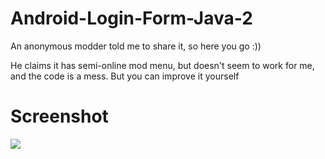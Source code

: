 # Android-Login-Form-Java-2
An anonymous modder told me to share it, so here you go :))

He claims it has semi-online mod menu, but doesn't seem to work for me, and the code is a mess. But you can improve it yourself

# Screenshot

![](https://i.imgur.com/RoUPlc1.png)
